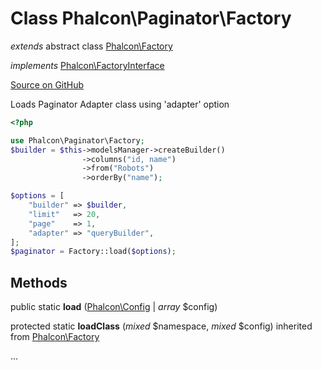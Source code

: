 # Class **Phalcon\\Paginator\\Factory**

*extends* abstract class [Phalcon\Factory](/en/3.1/api/Phalcon_Factory)

*implements* [Phalcon\FactoryInterface](/en/3.1/api/Phalcon_FactoryInterface)

<a href="https://github.com/phalcon/cphalcon/blob/master/phalcon/paginator/factory.zep" class="btn btn-default btn-sm">Source on GitHub</a>

Loads Paginator Adapter class using 'adapter' option

```php
<?php

use Phalcon\Paginator\Factory;
$builder = $this->modelsManager->createBuilder()
                ->columns("id, name")
                ->from("Robots")
                ->orderBy("name");

$options = [
    "builder" => $builder,
    "limit"   => 20,
    "page"    => 1,
    "adapter" => "queryBuilder",
];
$paginator = Factory::load($options);

```


## Methods
public static  **load** ([Phalcon\Config](/en/3.1/api/Phalcon_Config) | *array* $config)





protected static  **loadClass** (*mixed* $namespace, *mixed* $config) inherited from [Phalcon\Factory](/en/3.1/api/Phalcon_Factory)

...


